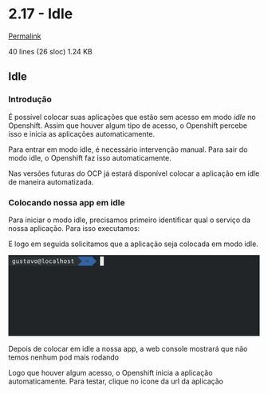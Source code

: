 # 2.17 - Idle

[Permalink](https://github.com/redhatbsb/test-drive-openshift/blob/8ce43c5cb511571d907947f2d78a595d00910586/parte-2-openshift-4x/idle.adoc)

 40 lines \(26 sloc\) 1.24 KB

## Idle <a id="user-content-idle"></a>

### Introdução <a id="user-content-introdu&#xE7;&#xE3;o"></a>

É possível colocar suas aplicações que estão sem acesso em modo _idle_ no Openshift. Assim que houver algum tipo de acesso, o Openshift percebe isso e inicia as aplicações automaticamente.

Para entrar em modo idle, é necessário intervenção manual. Para sair do modo idle, o Openshift faz isso automaticamente.

Nas versões futuras do OCP já estará disponível colocar a aplicação em idle de maneira automatizada.

### Colocando nossa app em idle <a id="user-content-colocando-nossa-app-em-idle"></a>

Para iniciar o modo idle, precisamos primeiro identificar qual o serviço da nossa aplicação. Para isso executamos:

E logo em seguida solicitamos que a aplicação seja colocada em modo idle.

[![image](https://raw.githubusercontent.com/guaxinim/test-drive-openshift/master/gitbook/assets/idle.gif)](https://raw.githubusercontent.com/guaxinim/test-drive-openshift/master/gitbook/assets/idle.gif)

Depois de colocar em idle a nossa app, a web console mostrará que não temos nenhum pod mais rodando

Logo que houver algum acesso, o Openshift inicia a aplicação automaticamente. Para testar, clique no icone da url da aplicação


